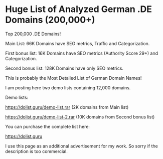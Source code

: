 # Huge List of Analyzed German .DE Domains (200,000+)

Top 200,000 .DE Domains! 

Main List: 66K Domains have SEO metrics, Traffic and Categorization. 

First bonus list: 16K Domains have SEO metrics (Authority Score 29+) and Categorization. 

Second bonus list: 128K Domains have only SEO metrics. 

This is probably the Most Detailed List of German Domain Names!

I am posting here two demo lists containing 12,000 domains. 

Demo lists:

https://dolist.guru/demo-list.rar (2K domains from Main list)

https://dolist.guru/demo-list-2.rar (10K domains from Second bonus list)

You can purchase the complete list here:

https://dolist.guru

I use this page as an additional advertisement for my work.
So sorry if the description is too commercial.
